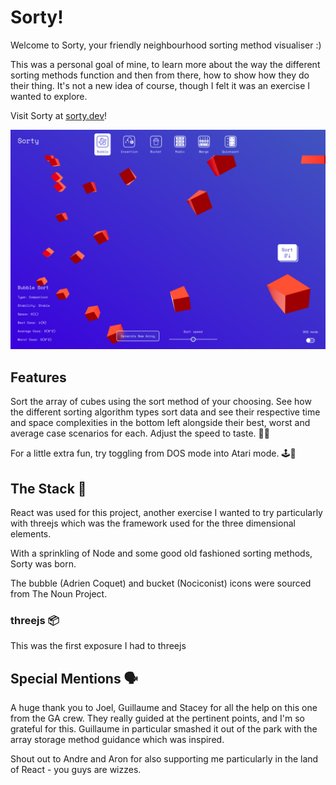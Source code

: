 # Sorty!

Welcome to Sorty, your friendly neighbourhood sorting method visualiser :)

This was a personal goal of mine, to learn more about the way the different sorting methods function and then from there, how to show how they do their thing. It's not a new idea of course, though I felt it was an exercise I wanted to explore.

Visit Sorty at [sorty.dev](https://sorty.dev)!


![Screenshot Main Shot](public/sorty-screenshot-1.png)


## Features

Sort the array of cubes using the sort method of your choosing. See how the different sorting algorithm types sort data and see their respective time and space complexities in the bottom left alongside their best, worst and average case scenarios for each. Adjust the speed to taste. 🏃🏼

For a little extra fun, try toggling from DOS mode into Atari mode. 🕹👀


## The Stack 🥞

React was used for this project, another exercise I wanted to try particularly with threejs which was the framework used for the three dimensional elements.

With a sprinkling of Node and some good old fashioned sorting methods, Sorty was born.

The bubble (Adrien Coquet) and bucket (Nociconist) icons were sourced from The Noun Project.


### threejs 📦

This was the first exposure I had to threejs


## Special Mentions 🗣

A huge thank you to Joel, Guillaume and Stacey for all the help on this one from the GA crew. They really guided at the pertinent points, and I'm so grateful for this. Guillaume in particular smashed it out of the park with the array storage method guidance which was inspired.

Shout out to Andre and Aron for also supporting me particularly in the land of React - you guys are wizzes.
